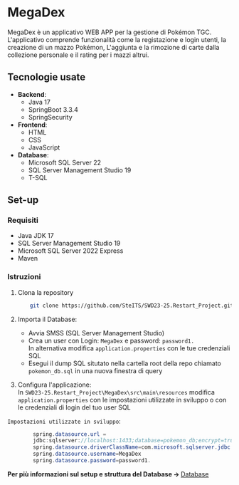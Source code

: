 # MegaDex
MegaDex è un applicativo WEB APP per la gestione di Pokémon TGC. L'applicativo comprende funzionalità come la registazione e login utenti, la creazione di un mazzo Pokémon, L'aggiunta e la rimozione di carte dalla collezione personale e il rating per i mazzi altrui.

## Tecnologie usate
- <b>Backend</b>:
    - Java 17
    - SpringBoot 3.3.4
    - SpringSecurity
- <b>Frontend</b>:
    - HTML
    - CSS
    - JavaScript
- <b>Database</b>:
    - Microsoft SQL Server 22
    - SQL Server Management Studio 19
    - T-SQL

## Set-up

### Requisiti

- Java JDK 17
- SQL Server Management Studio 19
- Microsoft SQL Server 2022 Express
- Maven

### Istruzioni

1. Clona la repository 
```bash
       git clone https://github.com/SteITS/SWD23-25.Restart_Project.git
```

2. Importa il Database:<br>
    - Avvia SMSS (SQL Server Management Studio)
    - Crea un user con Login: `MegaDex` e password: `password1.`
    <br> In alternativa modifica `application.properties` con le tue credenziali SQL
    - Esegui il dump SQL situtato nella cartella root della repo chiamato `pokemon_db.sql` in una nuova finestra di query

3. Configura l'applicazione:<br>
    In `SWD23-25.Restart_Project\MegaDex\src\main\resources` modifica `application.properties` con le impostazioni utilizzate in sviluppo o con le credenziali di login del tuo user SQL


`Impostazioni utilizzate in sviluppo`:
```Java
        spring.datasource.url =                 
        jdbc:sqlserver://localhost:1433;database=pokemon_db;encrypt=true;trustServerCertificate=true
        spring.datasource.driverClassName=com.microsoft.sqlserver.jdbc.SQLServerDriver
        spring.datasource.username=MegaDex
        spring.datasource.password=password1.
```

<b> Per più informazioni sul setup e struttura del Database -> </b> [Database](./Database.md)